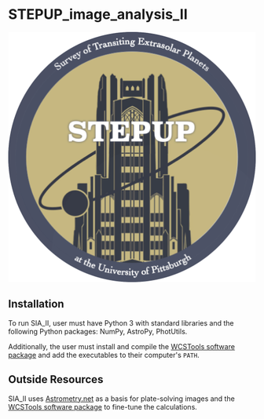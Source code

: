 # STEPUP_image_analysis_II

![New version of STEPUP Image Analysis (STEPUP_image_analysis) for use at Allegheny Observatory with user manual.](https://github.com/helenarichie/helenarichie/blob/master/images/STEPUP_logo.png)

## Installation
To run SIA_II, user must have Python 3 with standard libraries and the following Python packages: NumPy, AstroPy, PhotUtils.

Additionally, the user must install and compile the [WCSTools software package](http://tdc-www.harvard.edu/wcstools/) and add the executables to their computer's `PATH`.

## Outside Resources
SIA_II uses [Astrometry.net](http://astrometry.net/) as a basis for plate-solving images and the [WCSTools software package](http://tdc-www.harvard.edu/wcstools/) to fine-tune the calculations.
